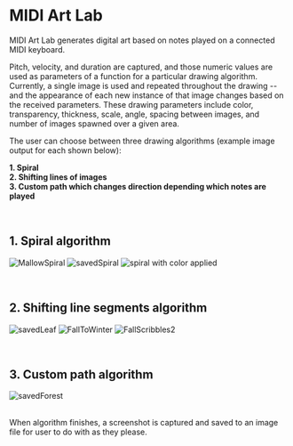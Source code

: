 # MIDI Art Lab

MIDI Art Lab generates digital art based on notes played on a connected MIDI keyboard.

Pitch, velocity, and duration are captured, and those numeric values are used as parameters of a function for a particular drawing algorithm.  Currently, a single image is used and repeated throughout the drawing -- and the appearance of each new instance of that image changes based on the received parameters.  These drawing parameters include color, transparency, thickness, scale, angle, spacing between images, and number of images spawned over a given area.

The user can choose between three drawing algorithms (example image output for each shown below):

**1. Spiral**  
**2. Shifting lines of images**  
**3. Custom path which changes direction depending which notes are played**

<br>


## 1. Spiral algorithm

![MallowSpiral](https://user-images.githubusercontent.com/21164488/166621617-1f49b3e6-6c8b-497f-a54a-0b312dd0e85a.PNG)
![savedSpiral](https://user-images.githubusercontent.com/21164488/158470652-236f165b-4780-4b85-8750-11c1b5a39316.png)
![spiral with color applied](https://user-images.githubusercontent.com/21164488/166621645-144c8c95-7e52-427c-ba28-a86b02edf6ab.PNG)


<br>

## 2. Shifting line segments algorithm

![savedLeaf](https://user-images.githubusercontent.com/21164488/158470676-e7656b5a-23a3-4fd9-a53b-937ac6638fa7.png)
![FallToWinter](https://user-images.githubusercontent.com/21164488/166621433-003fc733-64fb-4438-9789-5b2263b28b73.PNG)
![FallScribbles2](https://user-images.githubusercontent.com/21164488/166621508-1b4db954-0252-430d-ae41-3541f612f6a2.PNG)

<br>

## 3. Custom path algorithm

![savedForest](https://user-images.githubusercontent.com/21164488/158470692-dbd2fb12-0fde-47c8-9499-5f3c334c9055.png)

<br>
When algorithm finishes, a screenshot is captured and saved to an image file for user to do with as they please.
